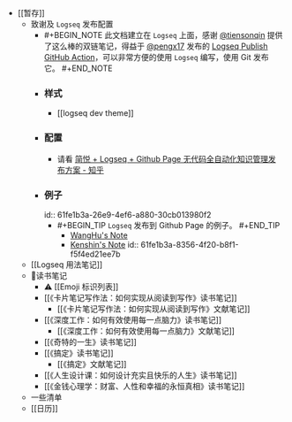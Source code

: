 - [[暂存]]
	- 致谢及 `Logseq` 发布配置
		- #+BEGIN_NOTE
		  此文档建立在 `Logseq` 上面，感谢 [@tiensonqin](https://twitter.com/tiensonqin) 提供了这么棒的双链笔记，得益于 [@pengx17](https://twitter.com/pengx17) 发布的 [Logseq Publish GitHub Action](https://pengx17.github.io/knowledge-garden/#/page/logseq%20publish%20github%20action)，可以非常方便的使用 `Logseq` 编写，使用 Git 发布它。
		  #+END_NOTE
		- ### 样式
			- [[logseq dev theme]]
		- ### 配置
			- 请看 [简悦 + Logseq + Github Page 无代码全自动化知识管理发布方案 - 知乎](https://zhuanlan.zhihu.com/p/467192292)
		- ### 例子
		  id:: 61fe1b3a-26e9-4ef6-a880-30cb013980f2
			- #+BEGIN_TIP
			  `Logseq` 发布到 Github Page 的例子。
			  #+END_TIP
				- [WangHu's Note](https://wanghusw.github.io/note)
				- [Kenshin's Note](https://kenshin.wang/note)
				  id:: 61fe1b3a-8356-4f20-b8f1-f5f4ed21ee7b
	- [[Logseq 用法笔记]]
	- 📖读书笔记
		- ⚠ [[Emoji 标识列表]]
		- [[《卡片笔记写作法：如何实现从阅读到写作》读书笔记]]
			- [[《卡片笔记写作法：如何实现从阅读到写作》文献笔记]]
		- [[《深度工作：如何有效使用每一点脑力》读书笔记]]
			- [[《深度工作：如何有效使用每一点脑力》文献笔记]]
		- [[《奇特的一生》读书笔记]]
		- [[《搞定》读书笔记]]
			- [[《搞定》文献笔记]]
		- [[《人生设计课：如何设计充实且快乐的人生》读书笔记]]
		- [[《金钱心理学：财富、人性和幸福的永恒真相》读书笔记]]
	- 一些清单
	- [[日历]]